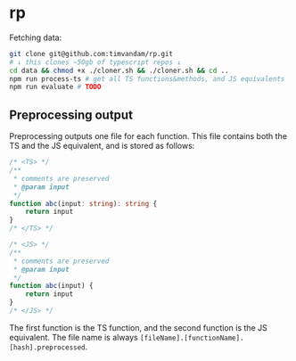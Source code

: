 # rp

Fetching data:
```bash
git clone git@github.com:timvandam/rp.git
# ↓ this clones ~50gb of typescript repos ↓ 
cd data && chmod +x ./cloner.sh && ./cloner.sh && cd ..
npm run process-ts # get all TS functions&methods, and JS equivalents
npm run evaluate # TODO
```

## Preprocessing output
Preprocessing outputs one file for each function.
This file contains both the TS and the JS equivalent, and is stored as follows:
```ts
/* <TS> */
/**
 * comments are preserved
 * @param input
 */
function abc(input: string): string {
	return input
}
/* </TS> */

/* <JS> */
/**
 * comments are preserved
 * @param input
 */
function abc(input) {
	return input
}
/* </JS> */
```
The first function is the TS function, and the second function is the JS equivalent.
The file name is always `[fileName].[functionName].[hash].preprocessed`.
